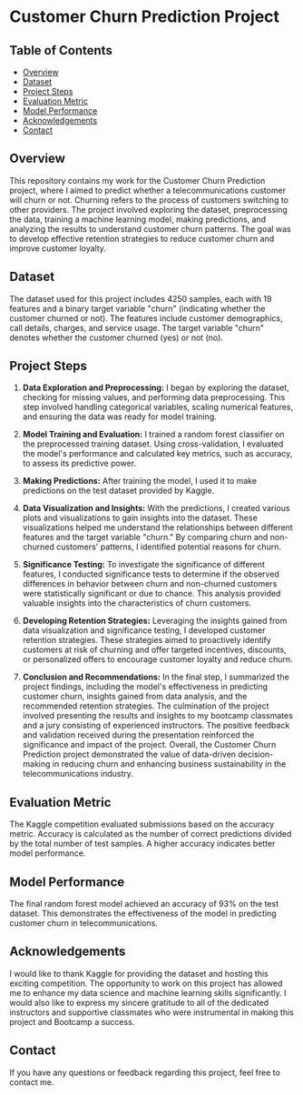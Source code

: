 # Customer Churn Prediction Project

## Table of Contents

- [Overview](#overview)
- [Dataset](#dataset)
- [Project Steps](#project-steps)
- [Evaluation Metric](#evaluation-metric)
- [Model Performance](#model-performance)
- [Acknowledgements](#acknowledgements)
- [Contact](#contact)

## Overview

This repository contains my work for the Customer Churn Prediction project, where I aimed to predict whether a telecommunications customer will churn or not. Churning refers to the process of customers switching to other providers. The project involved exploring the dataset, preprocessing the data, training a machine learning model, making predictions, and analyzing the results to understand customer churn patterns. The goal was to develop effective retention strategies to reduce customer churn and improve customer loyalty.

## Dataset

The dataset used for this project includes 4250 samples, each with 19 features and a binary target variable "churn" (indicating whether the customer churned or not). The features include customer demographics, call details, charges, and service usage. The target variable "churn" denotes whether the customer churned (yes) or not (no).

## Project Steps

1. **Data Exploration and Preprocessing:** I began by exploring the dataset, checking for missing values, and performing data preprocessing. This step involved handling categorical variables, scaling numerical features, and ensuring the data was ready for model training.

2. **Model Training and Evaluation:** I trained a random forest classifier on the preprocessed training dataset. Using cross-validation, I evaluated the model's performance and calculated key metrics, such as accuracy, to assess its predictive power.

3. **Making Predictions:** After training the model, I used it to make predictions on the test dataset provided by Kaggle.

4. **Data Visualization and Insights:** With the predictions, I created various plots and visualizations to gain insights into the dataset. These visualizations helped me understand the relationships between different features and the target variable "churn." By comparing churn and non-churned customers' patterns, I identified potential reasons for churn.

5. **Significance Testing:** To investigate the significance of different features, I conducted significance tests to determine if the observed differences in behavior between churn and non-churned customers were statistically significant or due to chance. This analysis provided valuable insights into the characteristics of churn customers.

6. **Developing Retention Strategies:** Leveraging the insights gained from data visualization and significance testing, I developed customer retention strategies. These strategies aimed to proactively identify customers at risk of churning and offer targeted incentives, discounts, or personalized offers to encourage customer loyalty and reduce churn.

7. **Conclusion and Recommendations:** In the final step, I summarized the project findings, including the model's effectiveness in predicting customer churn, insights gained from data analysis, and the recommended retention strategies. The culmination of the project involved presenting the results and insights to my bootcamp classmates and a jury consisting of experienced instructors. The positive feedback and validation received during the presentation reinforced the significance and impact of the project. Overall, the Customer Churn Prediction project demonstrated the value of data-driven decision-making in reducing churn and enhancing business sustainability in the telecommunications industry.

## Evaluation Metric

The Kaggle competition evaluated submissions based on the accuracy metric. Accuracy is calculated as the number of correct predictions divided by the total number of test samples. A higher accuracy indicates better model performance.

## Model Performance

The final random forest model achieved an accuracy of 93% on the test dataset. This demonstrates the effectiveness of the model in predicting customer churn in telecommunications.

## Acknowledgements

I would like to thank Kaggle for providing the dataset and hosting this exciting competition. The opportunity to work on this project has allowed me to enhance my data science and machine learning skills significantly. I would also like to express my sincere gratitude to all of the dedicated instructors and supportive classmates who were instrumental in making this project and Bootcamp a success.

## Contact

If you have any questions or feedback regarding this project, feel free to contact me.
